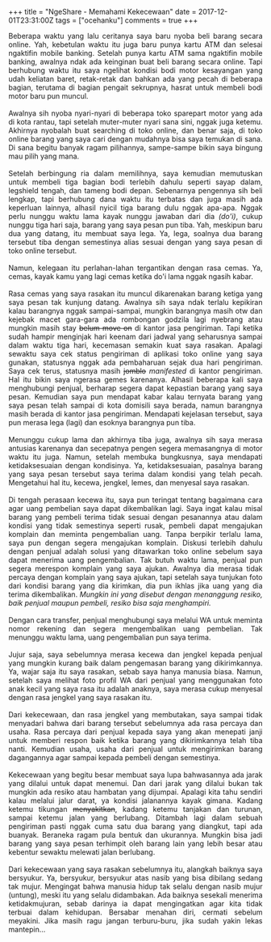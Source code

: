 +++
title = "NgeShare - Memahami Kekecewaan"
date = 2017-12-01T23:31:00Z
tags = ["ocehanku"]
comments = true
+++

<div style="text-align: justify;">Beberapa waktu yang lalu ceritanya saya baru nyoba beli barang secara online. Yah, kebetulan waktu itu juga baru punya kartu ATM dan selesai ngaktifin mobile banking. Setelah punya kartu ATM sama ngaktifin mobile banking, awalnya ndak ada keinginan buat beli barang secara online. Tapi berhubung waktu itu saya ngelihat kondisi bodi motor kesayangan yang udah keliatan baret, retak-retak dan bahkan ada yang pecah di beberapa bagian, terutama di bagian pengait sekrupnya, hasrat untuk membeli bodi motor baru pun muncul.<br /><br />Awalnya sih nyoba nyari-nyari di beberapa toko sparepart motor yang ada di kota rantau, tapi setelah muter-muter nyari sana sini, nggak juga ketemu. Akhirnya nyobalah buat searching di toko online, dan benar saja, di toko online barang yang saya cari dengan mudahnya bisa saya temukan di sana. Di sana begitu banyak ragam pilihannya, sampe-sampe bikin saya bingung mau pilih yang mana.<br /><br />Setelah berbingung ria dalam memilihnya, saya kemudian memutuskan untuk membeli tiga bagian bodi terlebih dahulu seperti sayap dalam, legshield tengah, dan tameng bodi depan. Sebenarnya pengennya sih beli lengkap, tapi berhubung dana waktu itu terbatas dan juga masih ada keperluan lainnya, alhasil nyicil tiga barang dulu nggak apa-apa. Nggak perlu nunggu waktu lama kayak nunggu jawaban dari dia <i>(do'i)</i>, cukup nunggu tiga hari saja, barang yang saya pesan pun tiba. Yah, meskipun baru dua yang datang, itu membuat saya lega. Ya, lega, soalnya dua barang tersebut tiba dengan semestinya alias sesuai dengan yang saya pesan di toko online tersebut.<br /><br />
Namun, kelegaan itu perlahan-lahan tergantikan dengan rasa cemas. Ya, cemas, kayak kamu yang lagi cemas ketika do'i lama nggak ngasih kabar.<br /><br />Rasa cemas yang saya rasakan itu muncul dikarenakan barang ketiga yang saya pesan tak kunjung datang. Awalnya sih saya ndak terlalu kepikiran kalau barangnya nggak sampai-sampai, mungkin barangnya masih otw dan kejebak macet gara-gara ada rombongan godzila lagi nyebrang atau mungkin masih stay <strike>belum move on</strike> di kantor jasa pengiriman. Tapi ketika sudah hampir menginjak hari keenam dari jadwal yang seharusnya sampai dalam waktu tiga hari, kecemasan semakin kuat saya rasakan. Apalagi sewaktu saya cek status pengiriman di aplikasi toko online yang saya gunakan, statusnya nggak ada pembaharuan sejak dua hari pengiriman. Saya cek terus, statusnya masih <strike>jomblo</strike> <i>manifested</i> di kantor pengiriman. Hal itu bikin saya ngerasa gemes karenanya. Alhasil beberapa kali saya menghubungi penjual, berharap segera dapat kepastian barang yang saya pesan. Kemudian saya pun mendapat kabar kalau ternyata barang yang saya pesan telah sampai di kota domisili saya berada, namun barangnya masih berada di kantor jasa pengiriman. Mendapati kejelasan tersebut, saya pun merasa lega (lagi) dan esoknya barangnya pun tiba.<br /><br />Menunggu cukup lama dan akhirnya tiba juga, awalnya sih saya merasa antusias karenanya dan secepatnya pengen segera memasangnya di motor waktu itu juga. Namun, setelah membuka bungkusnya, saya mendapati ketidaksesuaian dengan kondisinya. Ya, ketidaksesuaian, pasalnya barang yang saya pesan tersebut saya terima dalam kondisi yang telah pecah. Mengetahui hal itu, kecewa, jengkel, lemes, dan menyesal saya rasakan.<br /><br />Di tengah perasaan kecewa itu, saya pun teringat tentang bagaimana cara agar uang pembelian saya dapat dikembalikan lagi. Saya ingat kalau misal barang yang pembeli terima tidak sesuai dengan pesanannya atau dalam  kondisi yang tidak semestinya seperti rusak, pembeli dapat mengajukan komplain dan meminta pengembalian uang. Tanpa berpikir terlalu lama, saya pun dengan segera mengajukan komplain. Diskusi terlebih dahulu dengan penjual adalah solusi yang ditawarkan toko online sebelum saya dapat menerima uang pengembalian. Tak butuh waktu lama, penjual pun segera merespon komplain yang saya ajukan. Awalnya dia merasa tidak percaya dengan komplain yang saya ajukan, tapi setelah saya tunjukan foto dari kondisi barang yang dia kirimkan, dia pun ikhlas jika uang yang dia terima dikembalikan. <i>Mungkin ini yang disebut dengan menanggung resiko, baik penjual maupun pembeli, resiko bisa saja menghampiri.</i><br /><br />Dengan cara transfer, penjual menghubungi saya melalui WA untuk meminta nomor rekening dan segera mengembalikan uang pembelian. Tak menunggu waktu lama, uang pengembalian pun saya terima.<br /><br />Jujur saja, saya sebelumnya merasa kecewa dan jengkel kepada penjual yang mungkin  kurang baik dalam pengemasan barang yang dikirimkannya. Ya, wajar  saja itu saya rasakan, sebab saya hanya manusia biasa. Namun, setelah saya melihat foto profil WA dari penjual yang menggunakan foto anak kecil yang saya rasa itu adalah anaknya, saya merasa cukup menyesal dengan rasa jengkel yang saya rasakan itu.<br /><br />Dari kekecewaan, dan rasa jengkel yang membutakan, saya sampai tidak menyadari bahwa dari barang tersebut sebelumnya ada rasa percaya dan usaha. Rasa percaya dari penjual kepada saya yang akan menepati janji untuk memberi respon baik ketika barang yang dikirimkannya telah tiba nanti. Kemudian usaha, usaha dari penjual untuk mengirimkan barang dagangannya agar sampai kepada pembeli dengan semestinya.<br /><br />Kekecewaan yang begitu besar membuat saya lupa bahwasannya ada jarak yang dilalui untuk dapat menemui. Dan dari jarak yang dilalui bukan tak mungkin ada resiko atau hambatan yang dijumpai. Apalagi kita tahu sendiri kalau melalui jalur darat, ya kondisi jalanannya kayak gimana. Kadang ketemu tikungan <strike>menyakitkan</strike>, kadang ketemu tanjakan dan turunan, sampai ketemu jalan yang berlubang. Ditambah lagi dalam sebuah pengiriman pasti nggak cuma satu dua barang yang diangkut, tapi ada buanyak. Beraneka ragam pula bentuk dan ukurannya. Mungkin bisa jadi barang yang saya pesan terhimpit oleh barang lain yang lebih besar atau kebentur sewaktu melewati jalan berlubang.<br /><br />Dari kekecewaan yang saya rasakan sebelumnya itu, alangkah baiknya saya bersyukur. Ya, bersyukur, bersyukur atas nasib yang bisa dibilang sedang tak mujur. Mengingat bahwa manusia hidup tak selalu dengan nasib mujur (untung), meski itu yang selalu didambakan. Ada baiknya sesekali menerima ketidakmujuran, sebab darinya ia dapat mengingatkan agar kita tidak terbuai dalam kehidupan. Bersabar menahan diri, cermati sebelum meyakini. Jika masih ragu jangan terburu-buru, jika sudah yakin lekas mantepin...</div>
